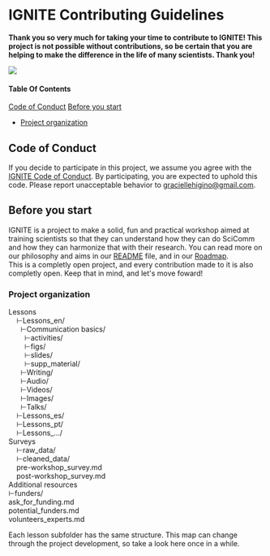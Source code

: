 # IGNITE Contributing Guidelines  

**Thank you so very much for taking your time to contribute to IGNITE! This project is not possible without contributions, so be certain that you are helping to make the difference in the life of many scientists. Thank you!**  

![](https://media.giphy.com/media/xUySTu7FXFYo6nXWWQ/giphy.gif)  

#### Table Of Contents

[Code of Conduct](#code-of-conduct)
[Before you start](#before-you-start)
* [Project organization](#project-organization)  


## Code of Conduct

If you decide to participate in this project, we assume you agree with the [IGNITE Code of Conduct](CODE_OF_CONDUCT.md). By participating, you are expected to uphold this code. Please report unacceptable behavior to [graciellehigino@gmail.com](mailto:graciellehigino@gmail.com).  

## Before you start  

IGNITE is a project to make a solid, fun and practical workshop aimed at training scientists so that they can understand how they can do SciComm and how they can harmonize that with their research. You can read more on our philosophy and aims in our [README](README.md) file, and in our [Roadmap](Roadmap.md).  
This is a completly open project, and every contribution made to it is also completly open. Keep that in mind, and let's move foward!  

### Project organization  

Lessons  
&nbsp;&nbsp;&nbsp;&nbsp;⊢Lessons_en/  
&nbsp;&nbsp;&nbsp;&nbsp;&nbsp;&nbsp;⊢Communication basics/  
&nbsp;&nbsp;&nbsp;&nbsp;&nbsp;&nbsp;&nbsp;&nbsp;⊢activities/  
&nbsp;&nbsp;&nbsp;&nbsp;&nbsp;&nbsp;&nbsp;&nbsp;⊢figs/  
&nbsp;&nbsp;&nbsp;&nbsp;&nbsp;&nbsp;&nbsp;&nbsp;⊢slides/  
&nbsp;&nbsp;&nbsp;&nbsp;&nbsp;&nbsp;&nbsp;&nbsp;⊢supp_material/  
&nbsp;&nbsp;&nbsp;&nbsp;&nbsp;&nbsp;⊢Writing/  
&nbsp;&nbsp;&nbsp;&nbsp;&nbsp;&nbsp;⊢Audio/  
&nbsp;&nbsp;&nbsp;&nbsp;&nbsp;&nbsp;⊢Videos/  
&nbsp;&nbsp;&nbsp;&nbsp;&nbsp;&nbsp;⊢Images/  
&nbsp;&nbsp;&nbsp;&nbsp;&nbsp;&nbsp;⊢Talks/  
&nbsp;&nbsp;&nbsp;&nbsp;⊢Lessons_es/  
&nbsp;&nbsp;&nbsp;&nbsp;⊢Lessons_pt/  
&nbsp;&nbsp;&nbsp;&nbsp;⊢Lessons_.../  
Surveys  
&nbsp;&nbsp;&nbsp;&nbsp;⊢raw_data/  
&nbsp;&nbsp;&nbsp;&nbsp;⊢cleaned_data/  
&nbsp;&nbsp;&nbsp;&nbsp;pre-workshop_survey.md  
&nbsp;&nbsp;&nbsp;&nbsp;post-workshop_survey.md  
Additional resources  
  ⊢funders/  
   ask_for_funding.md  
   potential_funders.md  
  volunteers_experts.md  

Each lesson subfolder has the same structure. This map can change through the project development, so take a look here once in a while.  
